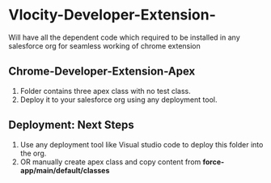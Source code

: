 # Vlocity-Developer-Extension-
Will have all the dependent code which required to be installed in any salesforce org for seamless working of chrome extension

##  Chrome-Developer-Extension-Apex
1. Folder contains three apex class with no test class. 
2. Deploy it to your salesforce org using  any deployment tool.



## Deployment: Next Steps

1.  Use any deployment tool like Visual studio code to deploy this folder into the org.
2.  OR manually create apex class and copy content from  **force-app/main/default/classes**


